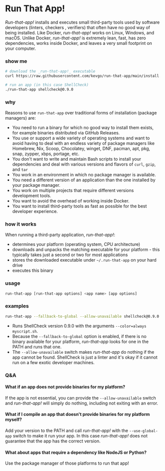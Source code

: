 # Run That App!

_Run-that-app!_ installs and executes small third-party tools used by software
developers (linters, checkers , verifiers) that often have no good way of being
installed. Like Docker, _run-that-app!_ works on Linux, Windows, and macOS.
Unlike Docker, _run-that-app!_ is extremely lean, fast, has zero dependencies,
works inside Docker, and leaves a very small footprint on your computer.

### show me

```bash
# download the _run-that-app!_ executable
curl https://raw.githubusercontent.com/kevgo/run-that-app/main/install.sh | sh

# run an app (in this case ShellCheck)
./run-that-app shellcheck@0.9.0
```

### why

Reasons to use `run-that-app` over traditional forms of installation (package
managers) are:

- You need to run a binary for which no good way to install them exists, for
  example binaries distributed via GitHub Releases.
- You use or support a wide variety of operating systems and want to avoid
  having to deal with an endless variety of package managers like Homebrew, Nix,
  Scoop, Chocolatey, winget, DNF, pacman, apt, pkg, snap, zypper, xbps, portage,
  etc.
- You don't want to write and maintain Bash scripts to install your dependencies
  and deal with various versions and flavors of `curl`, `gzip`, and `tar`
- You work in an environment in which no package manager is available.
- You need a different version of an application than the one installed by your
  package manager.
- You work on multiple projects that require different versions development
  tools.
- You want to avoid the overhead of working inside Docker.
- You want to install third-party tools as fast as possible for the best
  developer experience.

### how it works

When running a third-party application, _run-that-app!_:

- determines your platform (operating system, CPU architecture)
- downloads and unpacks the matching executable for your platform - this
  typically takes just a second or two for most applications
- stores the downloaded executable under `~/.run-that-app` on your hard drive
- executes this binary

### usage

```bash
run-that-app [run-that-app options] <app name> [app options]
```

### examples

```bash
run-that-app --fallback-to-global --allow-unavailable shellcheck@0.9.0 --color=always myscript.sh
```

- Runs ShellCheck version 0.9.0 with the arguments `--color=always myscript.sh`.
- Because the `--fallback-to-global` option is enabled, if there is no binary
  available for your platform, _run-that-app_ looks for one in the PATH and runs
  that one.
- The `--allow-unavailable` switch makes _run-that-app_ do nothing if the app
  cannot be found. ShellCheck is just a linter and it's okay if it cannot run on
  a few exotic developer machines.

### Q&A

#### What if an app does not provide binaries for my platform?

If the app is not essential, you can provide the `--allow-unavailable` switch
and _run-that-app!_ will simply do nothing, including not exiting with an error.

#### What if I compile an app that doesn't provide binaries for my platform myself?

Add your version to the PATH and call _run-that-app!_ with the
`--use-global-app` switch to make it run your app. In this case _run-that-app!_
does not guarantee that the app has the correct version.

#### What about apps that require a dependency like NodeJS or Python?

Use the package manager of those platforms to run that app!
